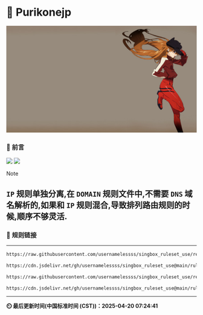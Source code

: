 
# 🧸 Purikonejp
![](https://raw.githubusercontent.com/usernamelessss/picture-bed/main/images/202504042256831.jpg)
### 📣 前言
![](https://shields.io/badge/-移除重复规则-ff69b4) ![](https://shields.io/badge/-IP&nbsp;规则单独存放不与&nbsp;DOMAIN&nbsp;等混合-green)
> [!NOTE]
**`IP` 规则单独分离,在 `DOMAIN` 规则文件中,不需要 `DNS` 域名解析的,如果和 `IP` 规则混合,导致排列路由规则的时候,顺序不够灵活.**
---

###  🔗 规则链接
---

```url
https://raw.githubusercontent.com/usernamelessss/singbox_ruleset_use/refs/heads/main/rule/Purikonejp/Purikonejp_No_IP.json
```

```url
https://cdn.jsdelivr.net/gh/usernamelessss/singbox_ruleset_use@main/rule/Purikonejp/Purikonejp_No_IP.json
```

```url
https://raw.githubusercontent.com/usernamelessss/singbox_ruleset_use/refs/heads/main/rule/Purikonejp/Purikonejp_No_IP.srs
```

```url
https://cdn.jsdelivr.net/gh/usernamelessss/singbox_ruleset_use@main/rule/Purikonejp/Purikonejp_No_IP.srs
```

---
**⏲️ 最后更新时间(中国标准时间 (CST))：2025-04-20 07:24:41**